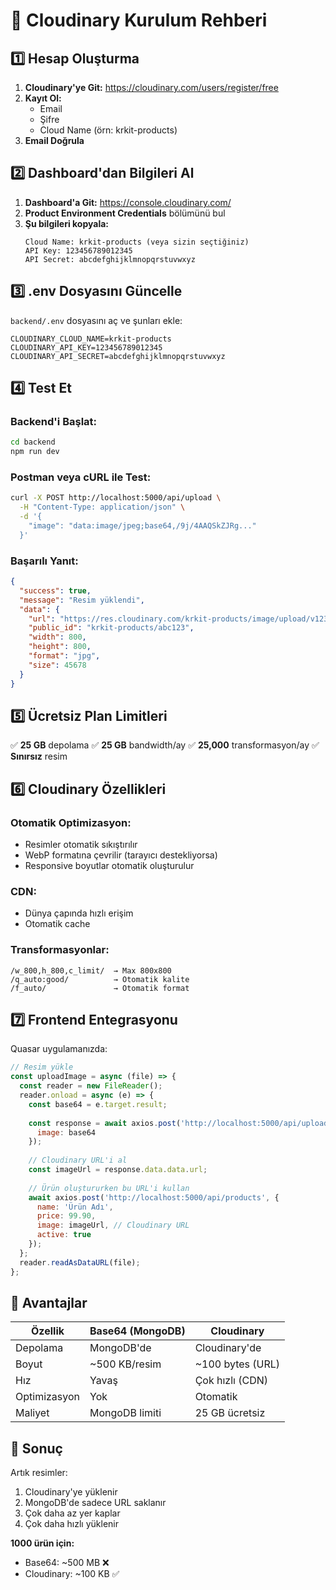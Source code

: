 # 📸 Cloudinary Kurulum Rehberi

## 1️⃣ Hesap Oluşturma

1. **Cloudinary'ye Git:** https://cloudinary.com/users/register/free
2. **Kayıt Ol:**
   - Email
   - Şifre
   - Cloud Name (örn: krkit-products)
3. **Email Doğrula**

## 2️⃣ Dashboard'dan Bilgileri Al

1. **Dashboard'a Git:** https://console.cloudinary.com/
2. **Product Environment Credentials** bölümünü bul
3. **Şu bilgileri kopyala:**
   ```
   Cloud Name: krkit-products (veya sizin seçtiğiniz)
   API Key: 123456789012345
   API Secret: abcdefghijklmnopqrstuvwxyz
   ```

## 3️⃣ .env Dosyasını Güncelle

`backend/.env` dosyasını aç ve şunları ekle:

```env
CLOUDINARY_CLOUD_NAME=krkit-products
CLOUDINARY_API_KEY=123456789012345
CLOUDINARY_API_SECRET=abcdefghijklmnopqrstuvwxyz
```

## 4️⃣ Test Et

### Backend'i Başlat:
```bash
cd backend
npm run dev
```

### Postman veya cURL ile Test:
```bash
curl -X POST http://localhost:5000/api/upload \
  -H "Content-Type: application/json" \
  -d '{
    "image": "data:image/jpeg;base64,/9j/4AAQSkZJRg..."
  }'
```

### Başarılı Yanıt:
```json
{
  "success": true,
  "message": "Resim yüklendi",
  "data": {
    "url": "https://res.cloudinary.com/krkit-products/image/upload/v1234/krkit-products/abc123.jpg",
    "public_id": "krkit-products/abc123",
    "width": 800,
    "height": 800,
    "format": "jpg",
    "size": 45678
  }
}
```

## 5️⃣ Ücretsiz Plan Limitleri

✅ **25 GB** depolama
✅ **25 GB** bandwidth/ay
✅ **25,000** transformasyon/ay
✅ **Sınırsız** resim

## 6️⃣ Cloudinary Özellikleri

### Otomatik Optimizasyon:
- Resimler otomatik sıkıştırılır
- WebP formatına çevrilir (tarayıcı destekliyorsa)
- Responsive boyutlar otomatik oluşturulur

### CDN:
- Dünya çapında hızlı erişim
- Otomatik cache

### Transformasyonlar:
```
/w_800,h_800,c_limit/  → Max 800x800
/q_auto:good/          → Otomatik kalite
/f_auto/               → Otomatik format
```

## 7️⃣ Frontend Entegrasyonu

Quasar uygulamanızda:

```javascript
// Resim yükle
const uploadImage = async (file) => {
  const reader = new FileReader();
  reader.onload = async (e) => {
    const base64 = e.target.result;
    
    const response = await axios.post('http://localhost:5000/api/upload', {
      image: base64
    });
    
    // Cloudinary URL'i al
    const imageUrl = response.data.data.url;
    
    // Ürün oluştururken bu URL'i kullan
    await axios.post('http://localhost:5000/api/products', {
      name: 'Ürün Adı',
      price: 99.90,
      image: imageUrl, // Cloudinary URL
      active: true
    });
  };
  reader.readAsDataURL(file);
};
```

## 🎯 Avantajlar

| Özellik | Base64 (MongoDB) | Cloudinary |
|---------|------------------|------------|
| Depolama | MongoDB'de | Cloudinary'de |
| Boyut | ~500 KB/resim | ~100 bytes (URL) |
| Hız | Yavaş | Çok hızlı (CDN) |
| Optimizasyon | Yok | Otomatik |
| Maliyet | MongoDB limiti | 25 GB ücretsiz |

## 🚀 Sonuç

Artık resimler:
1. Cloudinary'ye yüklenir
2. MongoDB'de sadece URL saklanır
3. Çok daha az yer kaplar
4. Çok daha hızlı yüklenir

**1000 ürün için:**
- Base64: ~500 MB ❌
- Cloudinary: ~100 KB ✅
